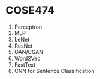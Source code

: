 # COSE474

1. Perceptron  
2. MLP
3. LeNet
4. ResNet
5. GAN/CGAN
6. Word2Vec
7. FastText
8. CNN for Sentence Classification
